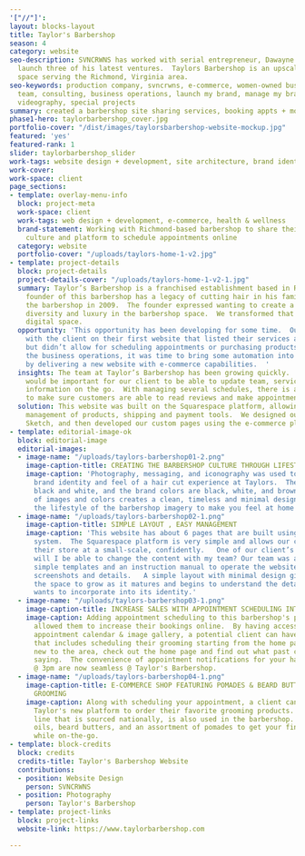 ```yaml
---
'["//"]': 
layout: blocks-layout
title: Taylor's Barbershop
season: 4
category: website
seo-description: SVNCRWNS has worked with serial entrepreneur, Dawayne Taylor, to
  launch three of his latest ventures.  Taylors Barbershop is an upscale barbershop
  space serving the Richmond, Virginia area.
seo-keywords: production company, svncrwns, e-commerce, women-owned businesses, creative
  team, consulting, business operations, launch my brand, manage my brand, photography,
  videography, special projects
summary: created a barbershop site sharing services, booking appts + more
phase1-hero: taylorbarbershop_cover.jpg
portfolio-cover: "/dist/images/taylorsbarbershop-website-mockup.jpg"
featured: 'yes'
featured-rank: 1
slider: taylorbarbershop_slider
work-tags: website design + development, site architecture, brand identity
work-cover: 
work-space: client
page_sections:
- template: overlay-menu-info
  block: project-meta
  work-space: client
  work-tags: web design + development, e-commerce, health & wellness
  brand-statement: Working with Richmond-based barbershop to share their barbershop
    culture and platform to schedule appointments online
  category: website
  portfolio-cover: "/uploads/taylors-home-1-v2.jpg"
- template: project-details
  block: project-details
  project-details-cover: "/uploads/taylors-home-1-v2-1.jpg"
  summary: Taylor’s Barbershop is a franchised establishment based in Richmond, Virginia.  The
    founder of this barbershop has a legacy of cutting hair in his family, and founded
    the barbershop in 2009.  The founder expressed wanting to create a culture of
    diversity and luxury in the barbershop space.  We transformed that idea into the
    digital space.
  opportunity: 'This opportunity has been developing for some time.  Our team worked
    with the client on their first website that listed their services and pricing
    but didn’t allow for scheduling appointments or purchasing products.  After optimizing
    the business operations, it was time to bring some automation into the workflow
    by delivering a new website with e-commerce capabilities.  '
  insights: The team at Taylor’s Barbershop has been growing quickly.  We knew it
    would be important for our client to be able to update team, service and product
    information on the go.  With managing several schedules, there is a great opportunity
    to make sure customers are able to read reviews and make appointments easily.
  solution: This website was built on the Squarespace platform, allowing for easy
    management of products, shipping and payment tools.  We designed our website using
    Sketch, and then developed our custom pages using the e-commerce platform.
- template: editorial-image-ok
  block: editorial-image
  editorial-images:
  - image-name: "/uploads/taylors-barbershop01-2.png"
    image-caption-title: CREATING THE BARBERSHOP CULTURE THROUGH LIFESTYLE PHOTOGRAPHY
    image-caption: 'Photography, messaging, and iconography was used to develop the
      brand identity and feel of a hair cut experience at Taylors.  The imagery is
      black and white, and the brand colors are black, white, and brown.  This combination
      of images and colors creates a clean, timeless and minimal design that allows
      the lifestyle of the barbershop imagery to make you feel at home in the space.  '
  - image-name: "/uploads/taylors-barbershop02-1.png"
    image-caption-title: SIMPLE LAYOUT , EASY MANAGEMENT
    image-caption: 'This website has about 6 pages that are built using a component
      system.  The Squarespace platform is very simple and allows our client to run
      their store at a small-scale, confidently.   One of our client’s concerns was:
      will I be able to change the content with my team? Our team was able to create
      simple templates and an instruction manual to operate the website filled with
      screenshots and details.   A simple layout with minimal design gives a brand
      the space to grow as it matures and begins to understand the details that it
      wants to incorporate into its identity.'
  - image-name: "/uploads/taylors-barbershop03-1.png"
    image-caption-title: INCREASE SALES WITH APPOINTMENT SCHEDULING INTEGRATION
    image-caption: Adding appointment scheduling to this barbershop's platform has
      allowed them to increase their bookings online.  By having access to the Barbershop's
      appointment calendar & image gallery, a potential client can have a user experience
      that includes scheduling their grooming starting from the home page.  If you're
      new to the area, check out the home page and find out what past clients are
      saying.  The convenience of appointment notifications for your hair cut on Friday's
      @ 3pm are now seamless @ Taylor's Barbershop.
  - image-name: "/uploads/taylors-barbershop04-1.png"
    image-caption-title: E-COMMERCE SHOP FEATURING POMADES & BEARD BUTTERS FOR MENS
      GROOMING
    image-caption: Along with scheduling your appointment, a client can now go to
      Taylor's new platform to order their favorite grooming products.  This product
      line that is sourced nationally, is also used in the barbershop.  Products include
      oils, beard butters, and an assortment of pomades to get your finished look
      while on-the-go.
- template: block-credits
  block: credits
  credits-title: Taylor's Barbershop Website
  contributions:
  - position: Website Design
    person: SVNCRWNS
  - position: Photography
    person: Taylor's Barbershop
- template: project-links
  block: project-links
  website-link: https://www.taylorbarbershop.com

---
```

